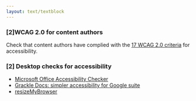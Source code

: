```yaml
---
layout: text/textblock
---
```


### [2]WCAG 2.0 for content authors
Check that content authors have complied with the [17 WCAG 2.0 criteria](https://guides.service.gov.au/content-guide/) for accessibility. 

### [2] Desktop checks for accessibility
- [Microsoft Office Accessibility Checker](https://support.office.com/en-us/article/Use-the-Accessibility-Checker-on-your-Windows-desktop-to-find-accessibility-issues-a16f6de0-2f39-4a2b-8bd8-5ad801426c7f)
- [Grackle Docs: simpler accessibility for Google suite](https://www.grackledocs.com/)
- [resizeMyBrowser](http://resizemybrowser.com/)
